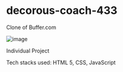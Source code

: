 # decorous-coach-433

Clone of Buffer.com

![image](https://user-images.githubusercontent.com/112754832/214645578-88a92ffd-7006-4df2-adf1-f1cdc4ad2c4e.png)




Individual Project

Tech stacks used:
HTML 5, CSS, JavaScript

